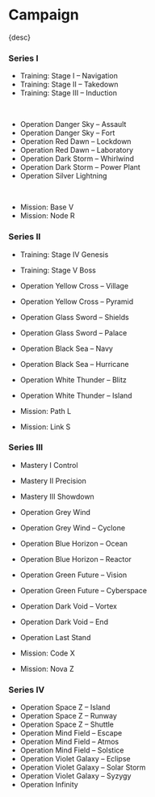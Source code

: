 # Campaign

{desc}


### Series I

- Training: Stage I – Navigation
- Training: Stage II – Takedown
- Training: Stage III – Induction

<br>

- Operation Danger Sky – Assault
- Operation Danger Sky – Fort
- Operation Red Dawn – Lockdown
- Operation Red Dawn – Laboratory
- Operation Dark Storm – Whirlwind
- Operation Dark Storm – Power Plant
- Operation Silver Lightning

<br>

- Mission: Base V
- Mission: Node R

### Series II

- Training: Stage IV  Genesis
- Training: Stage V  Boss

- Operation Yellow Cross – Village
- Operation Yellow Cross – Pyramid
- Operation Glass Sword – Shields
- Operation Glass Sword – Palace
- Operation Black Sea – Navy
- Operation Black Sea – Hurricane
- Operation White Thunder – Blitz
- Operation White Thunder – Island

- Mission: Path L
- Mission: Link S

### Series III

- Mastery I  Control
- Mastery II  Precision
- Mastery III  Showdown

- Operation Grey Wind
- Operation Grey Wind – Cyclone
- Operation Blue Horizon – Ocean
- Operation Blue Horizon – Reactor
- Operation Green Future – Vision
- Operation Green Future – Cyberspace
- Operation Dark Void – Vortex
- Operation Dark Void – End
- Operation Last Stand

- Mission: Code X
- Mission: Nova Z

### Series IV

- Operation Space Z – Island
- Operation Space Z – Runway
- Operation Space Z – Shuttle
- Operation Mind Field – Escape
- Operation Mind Field – Atmos
- Operation Mind Field – Solstice
- Operation Violet Galaxy – Eclipse
- Operation Violet Galaxy – Solar Storm
- Operation Violet Galaxy – Syzygy
- Operation Infinity